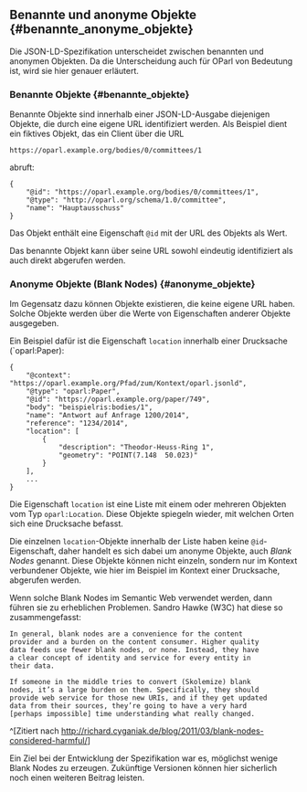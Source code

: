 Benannte und anonyme Objekte  {#benannte_anonyme_objekte}
----------------------------

Die JSON-LD-Spezifikation unterscheidet zwischen benannten und anonymen
Objekten. Da die Unterscheidung auch für OParl von Bedeutung ist, wird
sie hier genauer erläutert.

### Benannte Objekte  {#benannte_objekte}

Benannte Objekte sind innerhalb einer JSON-LD-Ausgabe diejenigen Objekte,
die durch eine eigene URL identifiziert werden. Als Beispiel dient ein
fiktives Objekt, das ein Client über die URL

    https://oparl.example.org/bodies/0/committees/1

abruft:

~~~~~  {#benanntanonym_ex1 .json}
{
    "@id": "https://oparl.example.org/bodies/0/committees/1",
    "@type": "http://oparl.org/schema/1.0/committee",
    "name": "Hauptausschuss"
}
~~~~~

Das Objekt enthält eine Eigenschaft `@id` mit der URL des Objekts
als Wert.

Das benannte Objekt kann über seine URL sowohl eindeutig identifiziert
als auch direkt abgerufen werden.

### Anonyme Objekte (Blank Nodes) {#anonyme_objekte}

Im Gegensatz dazu können Objekte existieren, die keine eigene URL haben.
Solche Objekte werden über die Werte von Eigenschaften anderer Objekte
ausgegeben.

Ein Beispiel dafür ist die Eigenschaft `location` innerhalb einer
Drucksache (`oparl:Paper):

~~~~~  {#benanntanonym_ex2 .json}
{
    "@context": "https://oparl.example.org/Pfad/zum/Kontext/oparl.jsonld",
    "@type": "oparl:Paper",
    "@id": "https://oparl.example.org/paper/749",
    "body": "beispielris:bodies/1",
    "name": "Antwort auf Anfrage 1200/2014",
    "reference": "1234/2014",
    "location": [
        {
            "description": "Theodor-Heuss-Ring 1",
            "geometry": "POINT(7.148  50.023)"
        }
    ],
    ...
}
~~~~~

Die Eigenschaft `location` ist eine Liste mit einem oder mehreren
Objekten vom Typ `oparl:Location`. Diese Objekte spiegeln wieder, mit welchen
Orten sich eine Drucksache befasst.

Die einzelnen `location`-Objekte innerhalb der Liste haben keine
`@id`-Eigenschaft, daher handelt es sich dabei um anonyme Objekte,
auch *Blank Nodes* genannt. Diese Objekte können nicht einzeln, sondern
nur im Kontext verbundener Objekte, wie hier im Beispiel im Kontext einer
Drucksache, abgerufen werden.

Wenn solche Blank Nodes im Semantic Web verwendet werden, dann führen sie
zu erheblichen Problemen. Sandro Hawke (W3C) hat diese so zusammengefasst:

    In general, blank nodes are a convenience for the content
    provider and a burden on the content consumer. Higher quality
    data feeds use fewer blank nodes, or none. Instead, they have
    a clear concept of identity and service for every entity in 
    their data.

    If someone in the middle tries to convert (Skolemize) blank 
    nodes, it’s a large burden on them. Specifically, they should
    provide web service for those new URIs, and if they get updated
    data from their sources, they’re going to have a very hard
    [perhaps impossible] time understanding what really changed.
^[Zitiert nach
<http://richard.cyganiak.de/blog/2011/03/blank-nodes-considered-harmful/>]

Ein Ziel bei der Entwicklung der Spezifikation war es, möglichst wenige
Blank Nodes zu erzeugen. Zukünftige Versionen können hier sicherlich noch einen
weiteren Beitrag leisten.
